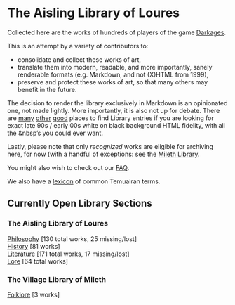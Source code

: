 # The Aisling Library of Loures

Collected here are the works of hundreds of players of the game [Darkages](http://www.darkages.com).

This is an attempt by a variety of contributors to:

* consolidate and collect these works of art,
* translate them into modern, readable, and more importantly, sanely renderable formats (e.g. Markdown, and not (X)HTML from 1999),
* preserve and protect these works of art, so that many others may benefit in the future.

The decision to render the library exclusively in Markdown is an opinionated
one, not made lightly. More importantly, it is also not up for debate. There
are [many](http://milethlibrary.weebly.com/philosophy.html)
[other](http://darkages.com/community.html)
[good](http://http://loureslibrary.aisling-spark.de/) places to find Library
entries if you are looking for exact late 90s / early 00s white on black
background HTML fidelity, with all the &nbsp’s you could ever want.

Lastly, please note that only *recognized* works are eligible for archiving
here, for now (with a handful of exceptions: see the [Mileth Library](./Mileth).

You might also wish to check out our [FAQ](./FAQ.md).

We also have a [lexicon](./LEXICON.md) of common Temuairan terms.

## Currently Open Library Sections

### The Aisling Library of Loures

[Philosophy](./Philosophy/README.md) [130 total works, 25 missing/lost]  
[History](./History/README.md) [81 works]  
[Literature](./Literature/README.md) [171 total works, 17 missing/lost]  
[Lore](./Lore/README.md) [64 total works]  

### The Village Library of Mileth

[Folklore](Mileth/Folklore) [3 works]  
